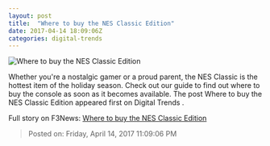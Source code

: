 ```yaml
---
layout: post
title:  "Where to buy the NES Classic Edition"
date: 2017-04-14 18:09:06Z
categories: digital-trends
---
```


![Where to buy the NES Classic Edition](http://icdn3.digitaltrends.com/image/nes-classic_ho_01-2-1200x630-c.jpg)

Whether you're a nostalgic gamer or a proud parent, the NES Classic is the hottest item of the holiday season. Check out our guide to find out where to buy the console as soon as it becomes available. The post Where to buy the NES Classic Edition appeared first on Digital Trends .


Full story on F3News: [Where to buy the NES Classic Edition](http://www.f3nws.com/n/yzBzrG)

> Posted on: Friday, April 14, 2017 11:09:06 PM
